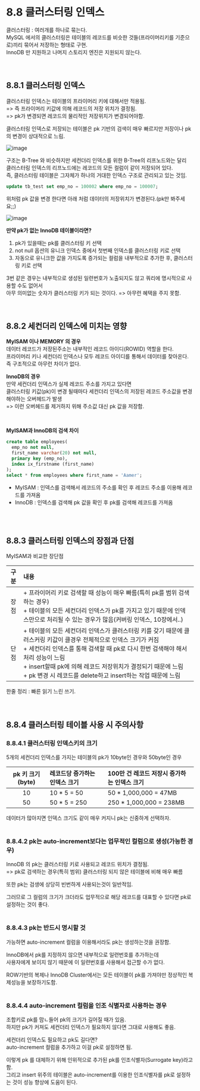 # 8.8 클러스터링 인덱스

클러스터링 : 여러개를 하나로 묶는다.<br>
MySQL 에서의 클러스터링은 테이블의 레코드를 비슷한 것들(프라이머리키를 기준으로)끼리 묶어서 저장하는 형태로 구현.<br>
InnoDB 만 지원하고 나머지 스토리지 엔진은 지원되지 않는다.
<br>
<br>
<br>
## 8.8.1 클러스터링 인덱스

클러스터링 인덱스는 테이블의 프라이머리 키에 대해서만 적용됨.<br>
=> 즉 프라이머리 키값에 의해 레코드의 저장 위치가 결정됨.<br>
=> pk가 변경되면 레코드의 물리적인 저장위치가 변경되어야함.

클러스터링 인덱스로 저장되는 테이블은 pk 기반의 검색이 매우 빠르지만 저장이나 pk의 변경이 상대적으로 느림.

![image](https://github.com/RealMySQL-Study/REAL_MYSQL_STUDY/assets/92290312/273e4701-e892-4e7c-b7d1-18410f0cb764)

구조는 B-Tree 와 비슷하지만 세컨더리 인덱스를 위한 B-Tree의 리프노드와는 달리<br>
클러스터링 인덱스의 리프노드에는 레코드의 모든 컬럼이 같이 저장되어 있다.<br>
즉, 클러스터링 테이블은 그자체가 하나의 거대한 인덱스 구조로 관리되고 있는 것임.

```sql 
update tb_test set emp_no = 100002 where emp_no = 100007;
```
위처럼 pk 값을 변경 한다면 아래 처럼 데이터의 저장위치가 변경된다.(pk만 봐주세요;;)

![image](https://github.com/RealMySQL-Study/REAL_MYSQL_STUDY/assets/92290312/bbd32806-12bc-4210-a435-5023ef968df9)
<br>


**만약 pk가 없는 InnoDB 테이블이라면?**
1. pk가 있을때는 pk를 클러스터링 키 선택
2. not null 옵션의 유니크 인덱스 중에서 첫번째 인덱스를 클러스터링 키로 선택
3. 자동으로 유니크한 값을 가지도록 증가되는 컬럼을 내부적으로 추가한 후, 클러스터링 키로 선택

3번 같은 경우는 내부적으로 생성된 일련번호가 노출되지도 않고 쿼리에 명시적으로 사용할 수도 없어서<br>
아무 의미없는 숫자가 클러스터링 키가 되는 것이다. => 아무런 혜택을 주지 못함.
<br>
<br>
<br>
## 8.8.2 세컨더리 인덱스에 미치는 영향

**MyISAM 이나 MEMORY 의 경우**<br>
데이터 레코드가 저장된주소는 내부적인 레코드 아이디(ROWID) 역할을 한다.<br>
프라이머리 키나 세컨더리 인덱스나 모두 레코드 아이디를 통해서 데이터를 찾아온다.<br>
즉 구조적으로 아무런 차이가 없다.

**InnoDB의 경우**<br>
만약 세컨더리 인덱스가 실제 레코드 주소를 가지고 있다면 <br>
클러스터링 키값(pk)이 변경 될때마다 세컨더리 인덱스의 저장된 레코드 주소값을 변경해야하는 오버헤드가 발생<br>
=> 이런 오버헤드를 제거하지 위해 주소값 대신 pk 값을 저장함.

<br>

**MyISAM과 InnoDB의 검색 차이**
```sql
create table employees(
  emp_no not null,
  first_name varchar(20) not null,
  primary key (emp_no),
  index ix_firstname (first_name)
);
select * from employees where first_name = 'Aamer';
```
+ MyISAM : 인덱스를 검색해서 레코드의 주소를 확인 후 레코드 주소를 이용해 레코드를 가져옴
+ InnoDB : 인덱스를 검색해 pk 값을 확인 후 pk를 검색해 레코드를 가져옴<br>
<br>
<br>

## 8.8.3 클러스터링 인덱스의 장점과 단점

MyISAM과 비교한 장단점

| 구분 | 내용 |
| :---: | :--- |
| 장점 | + 프라이머리 키로 검색할 때 성능이 매우 빠름(특히 pk를 범위 검색하는 경우)<br>+ 테이블의 모든 세컨더리 인덱스가 pk를 가지고 있기 때문에 인덱스만으로 처리될 수 있는 경우가 많음(커버링 인덱스, 10장에서..) |
| 단점 | + 테이블의 모든 세컨더리 인덱스가 클러스터링 키를 갖기 때문에 클러스커링 키값이 클경우 전체적으로 인덱스 크기가 커짐<br>+ 세컨더리 인덱스를 통해 검색할 때 pk로 다시 한번 검색해야 해서 처리 성능이 느림<br>+ insert할때 pk에 의해 레코드 저장위치가 결정되기 때문에 느림<br>+ pk 변경 시 레코드를 delete하고 insert하는 작업 때문에 느림 |

한줄 정리 : 빠른 읽기 느린 쓰기.<br>
<br>
<br>

## 8.8.4 클러스터링 테이블 사용 시 주의사항

### 8.8.4.1 클러스터링 인덱스키의 크기

5개의 세컨더리 인덱스를 가지는 테이블의 pk가 10byte인 경우와 50byte인 경우<br>

| pk 키 크기(byte) | 레코드당 증가하는 인덱스 크기 | 100만 건 레코드 저장시 증가하는 인덱스 크기 |
| :---: | :--- |  :--- |
| 10 | 10 * 5 = 50 | 50 * 1,000,000 = 47MB |
| 50 | 50 * 5 = 250 | 250 * 1,000,000 = 238MB |

데이터가 많아지면 인덱스 크기도 같이 매우 커지니 pk는 신중하게 선택하자.
<br>
<br>
### 8.8.4.2 pk는 auto-increment보다는 업무적인 컬럼으로 생성(가능한 경우)

InnoDB 의 pk는 클러스터링 키로 사용되고 레코드 위치가 결정됨.<br>
=> pk로 검색하는 경우(특히 범위) 클러스터링 되지 않은 테이블에 비해 매우 빠름<br>

또한 pk는 검생에 상당히 빈번하게 사용되는것이 일반적임.<br>

그러므로 그 컬럼의 크기가 크더라도 업무적으로 해당 레코드를 대표할 수 있다면 pk로 설정하는 것이 좋다.
<br>
<br>
### 8.8.4.3 pk는 반드시 명시할 것

가능하면 auto-increment 컬럼을 이용해서라도 pk는 생성하는것을 권장함.<br>

InnoDB에서 pk를 지정하지 않으면 내부적으로 일련번호를 추가하는데<br>
사용자에게 보이지 않기 때문에 이 일련번호를 사용해서 접근할 수가 없다.

ROW기반의 복제나 InnoDB Cluster에서는 모든 테이블이 pk를 가져야만 정상적인 복제성능을 보장하기도함.
<br>
<br>
### 8.8.4.4 auto-increment 컬럼을 인조 식별자로 사용하는 경우

조합키로 pk를 맘ㄴ들어 pk의 크기가 길어질 때가 있음.<br>
하지만 pk가 커져도 세컨더리 인덱스가 필요하지 않다면 그대로 사용해도 좋음.<br>

세컨더리 인덱스도 필요하고 pk도 길다면?<br>
auto-increment 컬럼을 추가하고 이걸 pk로 설정하면 됨.

이렇게 pk 를 대체하기 위해 인위적으로 추가된 pk를 인조식별자(Surrogate key)라고함.<br>
그리고 insert 위주의 테이블은 auto-increment를 이용한 인조식별자를 pk로 설정하는 것이 성능 향상에 도움이 된다.
